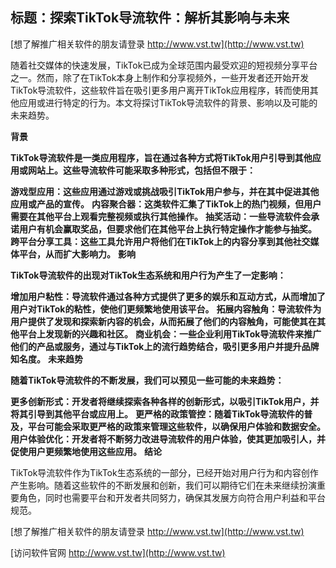 ## **标题：探索TikTok导流软件：解析其影响与未来**

[想了解推广相关软件的朋友请登录 http://www.vst.tw](http://www.vst.tw)

随着社交媒体的快速发展，TikTok已成为全球范围内最受欢迎的短视频分享平台之一。然而，除了在TikTok本身上制作和分享视频外，一些开发者还开始开发TikTok导流软件，这些软件旨在吸引更多用户离开TikTok应用程序，转而使用其他应用或进行特定的行为。本文将探讨TikTok导流软件的背景、影响以及可能的未来趋势。

**背景**

**TikTok导流软件是一类应用程序，旨在通过各种方式将TikTok用户引导到其他应用或网站上。这些导流软件可能采取多种形式，包括但不限于：**

**游戏型应用：这些应用通过游戏或挑战吸引TikTok用户参与，并在其中促进其他应用或产品的宣传。**
**内容聚合器：这类软件汇集了TikTok上的热门视频，但用户需要在其他平台上观看完整视频或执行其他操作。**
**抽奖活动：一些导流软件会承诺用户有机会赢取奖品，但要求他们在其他平台上执行特定操作才能参与抽奖。**
**跨平台分享工具：这些工具允许用户将他们在TikTok上的内容分享到其他社交媒体平台，从而扩大影响力。**
**影响**

**TikTok导流软件的出现对TikTok生态系统和用户行为产生了一定影响：**

**增加用户粘性：导流软件通过各种方式提供了更多的娱乐和互动方式，从而增加了用户对TikTok的粘性，使他们更频繁地使用该平台。**
**拓展内容触角：导流软件为用户提供了发现和探索新内容的机会，从而拓展了他们的内容触角，可能使其在其他平台上发现新的兴趣和社区。**
**商业机会：一些企业利用TikTok导流软件来推广他们的产品或服务，通过与TikTok上的流行趋势结合，吸引更多用户并提升品牌知名度。**
**未来趋势**

**随着TikTok导流软件的不断发展，我们可以预见一些可能的未来趋势：**

**更多创新形式：开发者将继续探索各种各样的创新形式，以吸引TikTok用户，并将其引导到其他平台或应用上。**
**更严格的政策管控：随着TikTok导流软件的普及，平台可能会采取更严格的政策来管理这些软件，以确保用户体验和数据安全。**
**用户体验优化：开发者将不断努力改进导流软件的用户体验，使其更加吸引人，并促使用户更频繁地使用这些应用。**
**结论**

TikTok导流软件作为TikTok生态系统的一部分，已经开始对用户行为和内容创作产生影响。随着这些软件的不断发展和创新，我们可以期待它们在未来继续扮演重要角色，同时也需要平台和开发者共同努力，确保其发展方向符合用户利益和平台规范。

[想了解推广相关软件的朋友请登录 http://www.vst.tw](http://www.vst.tw)


[访问软件官网 http://www.vst.tw](http://www.vst.tw)
